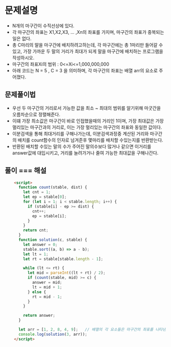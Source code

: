 # 문제설명
- N개의 마구간이 수직선상에 있다.
- 각 마구간의 좌표는 X1,X2,X3, ... ,Xn의 좌표를 가지며, 마구간의 좌표가 중복되는 일은 없다.
- 총 C마리의 말을 마구간에 배치하려고하는데, 각 마구간에는 총 1마리만 들어갈 수있고, 가장 가까운 두 말의 거리가 최대가 되게 말을 마구간에 배치하는 프로그램을 작성하시오.
- 마구간의 좌표Xi의 범위 : 0<=Xi<=1,000,000,000
- 아래 코드는  N = 5 , C = 3 을 의미하며, 각 마구간의 좌표는 배열 arr의 요소로 주어졌다.

## 문제풀이법
- 우선 두 마구간의 거리로서 가능한 값을 최소 ~ 최대의 범위를 알기위해 마굿간을 오름차순으로 정렬해준다. 
- 이떄 가장 최소값은 마구간이 바로 인접했을때의 거리인 1이며, 가장 최대값은 가장 멀리있는 마구간과의 거리로, 이는 가장 멀리있는 마구간의 좌표와 동일한 값이다.
- 이분검색을 통해 최대거리를 구해나가는데, 이분검색과정중 계산된 거리와 마구간의 배치를 count함수의 인자로 넘겨준후 몇마리를 배치할 수있는지를 반환받는다.
- 반환된 배치할 수있는 말의 수가 주어진 말의수보다 많거나 같으면 이거리를 answer값에 대입시키고, 거리를 늘려가거나 줄여 가능한 최대값을 구해나간다.

## 풀이 === 해설 
```html 
    <script>
      function count(stable, dist) {
        let cnt = 1;
        let ep = stable[0];
        for (let i = 1; i < stable.length; i++) {
          if (stable[i] - ep >= dist) {
            cnt++;
            ep = stable[i];
          }
        }
        return cnt;
      }
      function solution(c, stable) {
        let answer = 0;
        stable.sort((a, b) => a - b);
        let lt = 1;
        let rt = stable[stable.length - 1];

        while (lt <= rt) {
          let mid = parseInt((lt + rt) / 2);
          if (count(stable, mid) >= c) {
            answer = mid;
            lt = mid + 1;
          } else {
            rt = mid - 1;
          }
        }

        return answer;
      }

      let arr = [1, 2, 8, 4, 9];   // 배열의 각 요소들은 마구간의 좌표를 나타낸다.
      console.log(solution(3, arr)); 
    </script>
```


